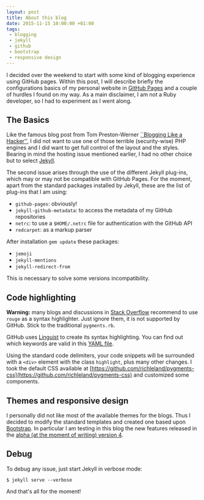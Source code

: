 ```yaml
---
layout: post
title: About this blog
date: 2015-11-15 10:00:00 +01:00
tags:
 - blogging
 - jekyll
 - github
 - bootstrap
 - responsive design
---
```


I decided over the weekend to start with some kind of blogging experience using GitHub pages. Within this post, I will describe briefly the configurations basics of my personal website in [GitHub Pages](https://pages.github.com/) and a couple of hurdles I found on my way. As a main disclaimer, I am not a Ruby developer, so I had to experiment as I went along.

## The Basics

Like the famous blog post from Tom Preston-Werner [``Blogging Like a Hacker''](http://tom.preston-werner.com/2008/11/17/blogging-like-a-hacker.html), I did not want to use one of those terrible (security-wise) PHP engines and I did want to get full control of the layout and the styles. Bearing in mind the hosting issue mentioned earlier, I had no other choice but to select [Jekyll](http://jekyllrb.com/).

The second issue arises through the use of the different Jekyll plug-ins, which may or may not be compatible with GitHub Pages. For the moment, apart from the standard packages installed by Jekyll, these are the list of plug-ins that I am using:

- `github-pages`: obviously!
- `jekyll-github-metadata`: to access the metadata of my GitHub repositories
- `netrc`: to use a `$HOME/.netrc` file for authentication with the GitHub API
- `redcarpet`: as a markup parser

After installation `gem update` these packages:

- `jemoji`
- `jekyll-mentions`
- `jekyll-redirect-from`

This is necessary to solve some versions incompatibility.

## Code highlighting

<div class="alert alert-warning" role="alert">
  <strong>Warning:</strong> many blogs and discussions in <a href="https://stackoverflow.com/">Stack Overflow</a> recommend to use <code>rouge</code> as a syntax highlighter. Just ignore them, it is not supported by GitHub. Stick to the traditional <code>pygments.rb</code>.
</div>

GitHub uses [Linguist](https://github.com/github/linguist) to create its syntax highlighting. You can find out which keywords are valid in this [YAML file](https://github.com/github/linguist/blob/master/lib/linguist/languages.yml).

Using the standard code delimiters, your code snippets will be surrounded with a `<div>` element with the class `highlight`, plus many other changes. I took the  default CSS available at [https://github.com/richleland/pygments-css](https://github.com/richleland/pygments-css) and customized some components.

## Themes and responsive design

I personally did not like most of the available themes for the blogs. Thus I decided to modify the standard templates and created one based upon [Bootstrap](http://getbootstrap.com/). In particular I am testing in this blog the new features released in the [alpha (at the moment of writing) version 4](http://v4-alpha.getbootstrap.com/).

## Debug

To debug any issue, just start Jekyll in verbose mode:

~~~console
$ jekyll serve --verbose
~~~

And that's all for the moment!
